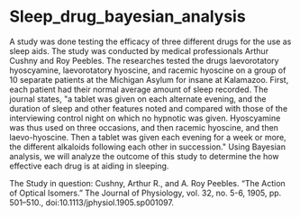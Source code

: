 # Sleep_drug_bayesian_analysis
A study was done testing the efficacy of three different drugs for the use as sleep aids. The study was conducted by medical professionals Arthur Cushny and Roy Peebles. The researches tested the drugs laevorotatory hyoscyamine, laevorotatory hyoscine, and racemic hyoscine on a group of 10 separate patients at the Michigan Asylum for insane at Kalamazoo. First, each patient had their normal average amount of sleep recorded. The journal states, "a tablet was given on each alternate evening, and the duration of sleep and other features noted and compared with those of the interviewing control night on which no hypnotic was given. Hyoscyamine was thus used on three occasions, and then racemic hyoscine, and then laevo-hyoscine. Then a tablet was given each evening for a week or more, the different alkaloids following each other in succession." Using Bayesian analysis, we will analyze the outcome of this study to determine the how effective each drug is at aiding in sleeping.

The Study in question:
Cushny, Arthur R., and A. Roy Peebles. “The Action of Optical Isomers.” The Journal of Physiology, vol. 32, no. 5-6, 1905, pp. 501–510., doi:10.1113/jphysiol.1905.sp001097.
